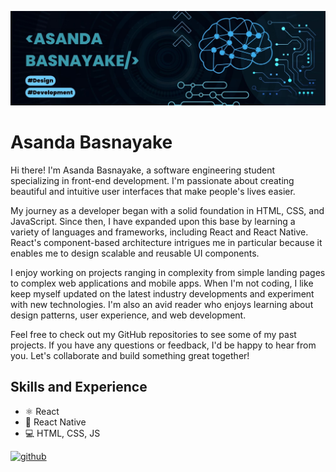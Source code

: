 
![Design and Development ](https://github.com/Asanda65/Asanda65/blob/main/Blue%20Geometric%20Technology%20LinkedIn%20Banner.jpg)

# Asanda Basnayake

Hi there! I'm Asanda Basnayake, a software engineering student specializing in front-end development. I'm passionate about creating beautiful and intuitive user interfaces that make people's lives easier. 

My journey as a developer began with a solid foundation in HTML, CSS, and JavaScript. Since then, I have expanded upon this base by learning a variety of languages and frameworks, including React and React Native. React's component-based architecture intrigues me in particular because it enables me to design scalable and reusable UI components.

I enjoy working on projects ranging in complexity from simple landing pages to complex web applications and mobile apps. When I'm not coding, I like keep myself updated on the latest industry developments and experiment with new technologies. I'm also an avid reader who enjoys learning about design patterns, user experience, and web development.

Feel free to check out my GitHub repositories to see some of my past projects. If you have any questions or feedback, I'd be happy to hear from you. Let's collaborate and build something great together!

## Skills and Experience
- ⚛️ React
- 📱 React Native
- 💻 HTML, CSS, JS


[<img src='https://cdn.jsdelivr.net/npm/simple-icons@3.0.1/icons/github.svg' alt='github' height='40'>](https://github.com/Asanda65)  

